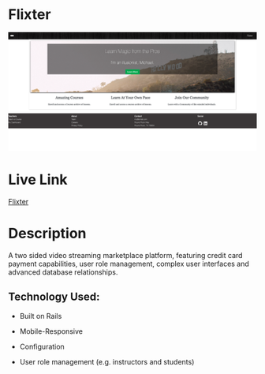 # Flixter
![](images/03.jpg)
# Live Link
[Flixter](https://flixter-lou.herokuapp.com/)
# Description
A two sided video streaming marketplace platform, featuring credit card payment capabilities, user role management, complex user interfaces and advanced database relationships.

## Technology Used:

* Built on Rails

* Mobile-Responsive

* Configuration

* User role management (e.g. instructors and students)

